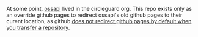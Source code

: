 At some point, [ossapi](https://github.com/tybug/ossapi) lived in the circleguard org. This repo exists only as an override github pages to redirect ossapi's old github pages to their curent location, as github [does not redirect github pages by default when you transfer a repository](https://docs.github.com/en/repositories/creating-and-managing-repositories/transferring-a-repository#whats-transferred-with-a-repository).
